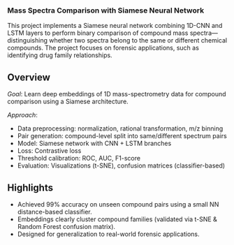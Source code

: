 ### Mass Spectra Comparison with Siamese Neural Network

This project implements a Siamese neural network combining 1D-CNN and LSTM layers to perform binary comparison of compound mass spectra—distinguishing whether two spectra belong to the same or different chemical compounds. The project focuses on forensic applications, such as identifying drug family relationships.


## Overview

*Goal*: Learn deep embeddings of 1D mass-spectrometry data for compound comparison using a Siamese architecture.

*Approach*:
- Data preprocessing: normalization, rational transformation, m/z binning
- Pair generation: compound-level split into same/different spectrum pairs
- Model: Siamese network with CNN + LSTM branches
- Loss: Contrastive loss
- Threshold calibration: ROC, AUC, F1-score
- Evaluation: Visualizations (t-SNE), confusion matrices (classifier-based)


## Highlights

- Achieved 99% accuracy on unseen compound pairs using a small NN distance-based classifier.
- Embeddings clearly cluster compound families (validated via t-SNE & Random Forest confusion matrix).
- Designed for generalization to real-world forensic applications.


